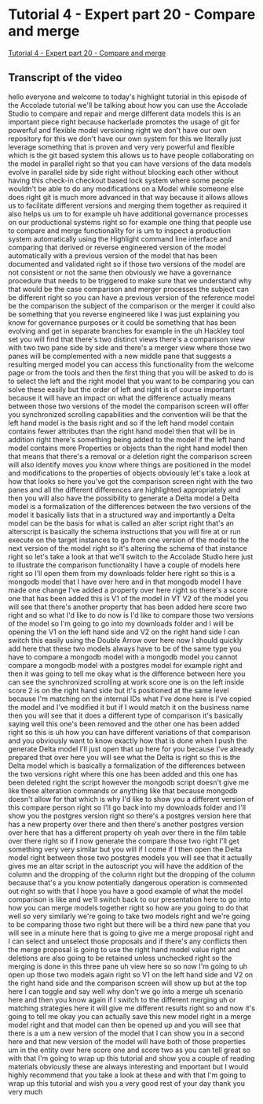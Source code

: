 
# Tutorial 4 - Expert part 20 - Compare and merge

[Tutorial 4 - Expert part 20 - Compare and merge](https://community.hackolade.com/slides/slide/compare-and-merge-27?fullscreen=1)

## Transcript of the video

hello everyone and welcome to today's highlight tutorial in this episode of the Accolade tutorial we'll be talking about how you can use the Accolade Studio to compare and repair and merge different data models this is an important piece right because hackerlade promotes the usage of git for powerful and flexible model versioning right we don't have our own repository for this we don't have our own system for this we literally just leverage something that is proven and very very powerful and flexible which is the git based system this allows us to have people collaborating on the model in parallel right so that you can have versions of the data models evolve in parallel side by side right without blocking each other without having this check-in checkout based lock system where some people wouldn't be able to do any modifications on a Model while someone else does right git is much more advanced in that way because it allows allows us to facilitate different versions and merging them together as required it also helps us um to for example uh have additional governance processes on our productional systems right so for example one thing that people use to compare and merge functionality for is um to inspect a production system automatically using the Highlight command line interface and comparing that derived or reverse engineered version of the model automatically with a previous version of the model that has been documented and validated right so if those two versions of the model are not consistent or not the same then obviously we have a governance procedure that needs to be triggered to make sure that we understand why that would be the case comparison and merger processes the subject can be different right so you can have a previous version of the reference model be the comparison the subject of the comparison or the merger it could also be something that you reverse engineered like I was just explaining you know for governance purposes or it could be something that has been evolving and get in separate branches for example in the uh Hackley tool set you will find that there's two distinct views there's a comparison view with two two pane side by side and there's a merger view where those two panes will be complemented with a new middle pane that suggests a resulting merged model you can access this functionality from the welcome page or from the tools and then the first thing that you will be asked to do is to select the left and the right model that you want to be comparing you can solve these easily but the order of left and right is of course important because it will have an impact on what the difference actually means between those two versions of the model the comparison screen will offer you synchronized scrolling capabilities and the convention will be that the left hand model is the basis right and so if the left hand model contain contains fewer attributes than the right hand model then that will be in addition right there's something being added to the model if the left hand model contains more Properties or objects than the right hand model then that means that there's a removal or a deletion right the comparison screen will also identify moves you know where things are positioned in the model and modifications to the properties of objects obviously let's take a look at how that looks so here you've got the comparison screen right with the two panes and all the different differences are highlighted appropriately and then you will also have the possibility to generate a Delta model a Delta model is a formalization of the differences between the two versions of the model it basically lists that in a structured way and importantly a Delta model can be the basis for what is called an alter script right that's an alterscript is basically the schema instructions that you will fire at or run execute on the target instances to go from one version of the model to the next version of the model right so it's altering the schema of that instance right so let's take a look at that we'll switch to the Accolade Studio here just to illustrate the comparison functionality I have a couple of models here right so I'll open them from my downloads folder here right so this is a mongodb model that I have over here and in that mongodb model I have made one change I've added a property over here right so there's a score one that has been added this is V1 of the model in VT V2 of the model you will see that there's another property that has been added here score two right and so what I'd like to do now is I'd like to compare those two versions of the model so I'm going to go into my downloads folder and I will be opening the V1 on the left hand side and V2 on the right hand side I can switch this easily using the Double Arrow over here now I should quickly add here that these two models always have to be of the same type you have to compare a mongodb model with a mongodb model you cannot compare a mongodb model with a postgres model for example right and then it was going to tell me okay what is the difference between here you can see the synchronized scrolling at work score one is on the left inside score 2 is on the right hand side but it's positioned at the same level because I'm matching on the internal IDs what I've done here is I've copied the model and I've modified it but if I would match it on the business name then you will see that it does a different type of comparison it's basically saying well this one's been removed and the other one has been added right so this is uh how you can have different variations of that comparison and you obviously want to know exactly how that is done when I push the generate Delta model I'll just open that up here for you because I've already prepared that over here you will see what the Delta is right so this is the Delta model which is basically a formalization of the differences between the two versions right where this one has been added and this one has been deleted right the script however the mongodb script doesn't give me like these alteration commands or anything like that because mongodb doesn't allow for that which is why I'd like to show you a different version of this compare person right so I'll go back into my downloads folder and I'll show you the postgres version right so there's a postgres version here that has a new property over there and then there's another postgres version over here that has a different property oh yeah over there in the film table over there right so if I now generate the compare those two right I'll get something very very similar but you will if I come if I then open the Delta model right between those two postgres models you will see that it actually gives me an altar script in the autoscript you will have the addition of the column and the dropping of the column right but the dropping of the column because that's a you know potentially dangerous operation is commented out right so with that I hope you have a good example of what the model comparison is like and we'll switch back to our presentation here to go into how you can merge models together right so how are you going to do that well so very similarly we're going to take two models right and we're going to be comparing those two right but there will be a third new pane that you will see in a minute here that is going to give me a merge proposal right and I can select and unselect those proposals and if there's any conflicts then the merge proposal is going to use the right hand model value right and deletions are also going to be retained unless unchecked right so the merging is done in this three pane uh view here so so now I'm going to uh open up those two models again right so V1 on the left hand side and V2 on the right hand side and the comparison screen will show up but at the top here I can toggle and say well why don't we go into a merge uh scenario here and then you know again if I switch to the different merging uh or matching strategies here it will give me different results right so and now it's going to tell me okay you can actually save this new model right in a merge model right and that model can then be opened up and you will see that there is a um a new version of the model that I can show you in a second here and that new version of the model will have both of those properties um in the entity over here score one and score two as you can tell great so with that I'm going to wrap up this tutorial and show you a couple of reading materials obviously these are always interesting and important but I would highly recommend that you take a look at these and with that I'm going to wrap up this tutorial and wish you a very good rest of your day thank you very much